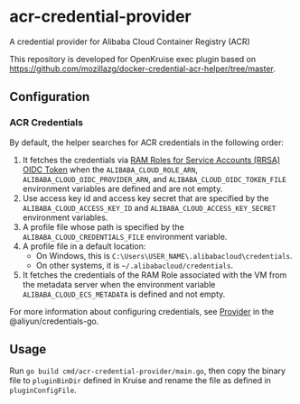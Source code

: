 # acr-credential-provider
A credential provider for Alibaba Cloud Container Registry (ACR)

This repository is developed for OpenKruise exec plugin based on https://github.com/mozillazg/docker-credential-acr-helper/tree/master.

## Configuration

### ACR Credentials

By default, the helper searches for ACR credentials in the following order:

1. It fetches the credentials via [RAM Roles for Service Accounts (RRSA) OIDC Token](https://www.alibabacloud.com/help/en/container-service-for-kubernetes/latest/use-rrsa-to-enforce-access-control)
   when the `ALIBABA_CLOUD_ROLE_ARN`, `ALIBABA_CLOUD_OIDC_PROVIDER_ARN`, and
   `ALIBABA_CLOUD_OIDC_TOKEN_FILE` environment variables are defined and are not empty.
2. Use access key id and access key secret that are specified by the `ALIBABA_CLOUD_ACCESS_KEY_ID` and
   `ALIBABA_CLOUD_ACCESS_KEY_SECRET` environment variables.
3. A profile file whose path is specified by the `ALIBABA_CLOUD_CREDENTIALS_FILE` environment variable.
4. A profile file in a default location:
   * On Windows, this is `C:\Users\USER_NAME\.alibabacloud\credentials`.
   * On other systems, it is `~/.alibabacloud/credentials`.
5. It fetches the credentials of the RAM Role associated with the VM from the metadata server when
   the environment variable `ALIBABA_CLOUD_ECS_METADATA` is defined and not empty.

For more information about configuring credentials, see [Provider](https://github.com/aliyun/credentials-go#provider)
in the @aliyun/credentials-go.

## Usage
Run `go build cmd/acr-credential-provider/main.go`, then copy the binary file to `pluginBinDir` defined in Kruise and rename the file as defined in `pluginConfigFile`.